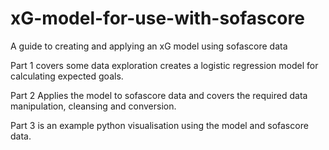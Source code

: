 # xG-model-for-use-with-sofascore
A guide to creating and applying an xG model using sofascore data

Part 1 covers some data exploration creates a logistic regression model for calculating expected goals.

Part 2 Applies the model to sofascore data and covers the required data manipulation, cleansing and conversion. 

Part 3 is an example python visualisation using the model and sofascore data.
